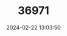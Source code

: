 ---
title: "36971"
category: "Ladenbergia stenocarpa"
draft: false
date: 2024-02-22 13:03:50
languages:
  South American Indian (Other): ["Owetawe"]
---